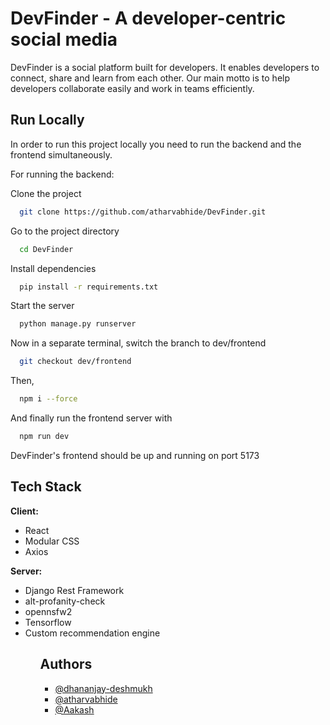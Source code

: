 
# DevFinder - A developer-centric social media

DevFinder is a social platform built for developers. It enables developers to connect, share and learn from each other. Our main motto is to help developers collaborate easily and work in teams efficiently.


## Run Locally
In order to run this project locally you need to run the backend and the frontend simultaneously.

For running the backend:

Clone the project

```bash
  git clone https://github.com/atharvabhide/DevFinder.git
```

Go to the project directory

```bash
  cd DevFinder
```

Install dependencies

```bash
  pip install -r requirements.txt
```

Start the server

```bash
  python manage.py runserver
```
Now in a separate terminal, switch the branch to dev/frontend

```bash
  git checkout dev/frontend
```
Then, 

```bash
  npm i --force
```
And finally run the frontend server with 
```bash
  npm run dev
```
DevFinder's frontend should be up and running on port 5173
## Tech Stack

**Client:** 
<ul>
<li>React </li>
<li>Modular CSS</li>
<li>Axios</li>
</ul>

**Server:** 
<ul>
<li>Django Rest Framework </li>
<li>alt-profanity-check</li>
<li>opennsfw2 </li>
<li>Tensorflow </li>
<li>Custom recommendation engine</li>
<ul>




## Authors

- [@dhananjay-deshmukh](https://www.github.com/dhananjay-deshmukh)
- [@atharvabhide](https://www.github.com/atharvabhide)
- [@Aakash](https://www.github.com/aakvsh)



